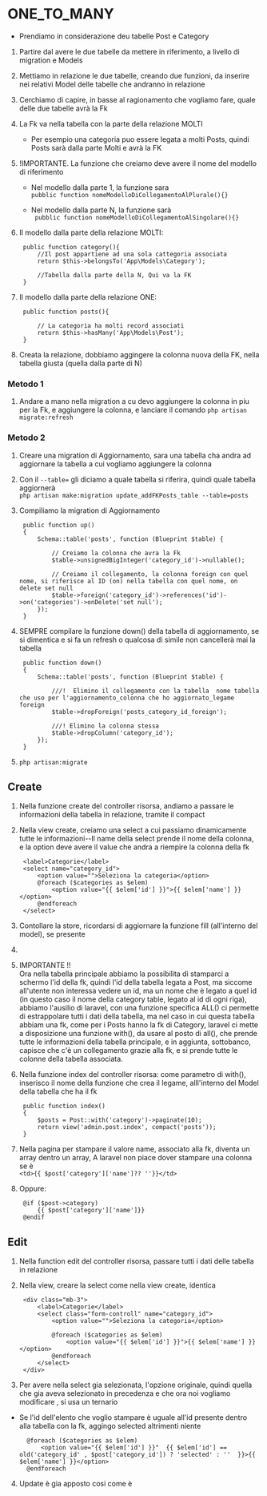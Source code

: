 
# ONE_TO_MANY
- Prendiamo in considerazione deu tabelle Post e Category

1. Partire dal avere le due tabelle da mettere in riferimento, a livello di migration e Models

2. Mettiamo in relazione le due tabelle, creando due funzioni, da inserire nei relativi Model delle tabelle che andranno in relazione

3. Cerchiamo di capire, in basse al ragionamento che vogliamo fare, quale delle due tabelle avrà la Fk

4. La Fk va nella tabella con la parte della relazione MOLTI
    - Per esempio una categoria puo essere legata a molti Posts, quindi Posts sarà dalla parte Molti e avrà la FK

5. !IMPORTANTE. La funzione che creiamo deve avere il nome del modello di riferimento
    - Nel modello dalla parte 1, la funzione sara <br>
        ``` pubblic function nomeModelloDiCollegamentoAlPlurale(){} ```

    - Nel modello dalla parte N, la funzione sarà  <br>
        ```  pubblic function nomeModelloDiCollegamentoAlSingolare(){} ```

6. Il modello dalla parte della relazione MOLTI:

        public function category(){
            //Il post appartiene ad una sola cattegoria associata
            return $this->belongsTo('App\Models\Category');

            //Tabella dalla parte della N, Qui va la FK
        }

7. Il modello dalla parte della relazione ONE:

        public function posts(){
            
            // La categoria ha molti record associati
            return $this->hasMany('App\Models\Post');
        }

8. Creata la relazione, dobbiamo aggingere la colonna nuova della FK, nella tabella giusta (quella dalla parte di N) 

### Metodo 1
1. Andare a mano nella migration a cu devo aggiungere la colonna in piu per la Fk, e aggiungere la colonna, e lanciare il comando 
    ``` php artisan migrate:refresh ```

### Metodo 2
1. Creare una migration di Aggiornamento, sara una tabella cha andra ad aggiornare la tabella a cui vogliamo aggiungere la colonna

2. Con il ``` --table= ``` gli diciamo a quale tabella si riferira, quindi quale tabella aggiornerà <br>
    ``` php artisan make:migration update_addFKPosts_table --table=posts  ```

3. Compiliamo la migration di Aggiornamento
    
        public function up()
        {
            Schema::table('posts', function (Blueprint $table) {

                // Creiamo la colonna che avra la Fk
                $table->unsignedBigInteger('category_id')->nullable();

                // Creiamo il collegamento, la colonna foreign con quel nome, si riferisce al ID (on) nella tabella con quel nome, on delete set null
                $table->foreign('category_id')->references('id')->on('categories')->onDelete('set null');
            });
        }

4. SEMPRE compilare la funzione down() della tabella di aggiornamento, se si dimentica e si fa un refresh o qualcosa di simile non cancellerà mai la tabella

        public function down()
        {
            Schema::table('posts', function (Blueprint $table) {

                ///!  Elimino il collegamento con la tabella  nome tabella che uso per l'aggiornamento_colonna che ho aggiornato_legame foreign
                $table->dropForeign('posts_category_id_foreign');

                ///! Elimino la colonna stessa
                $table->dropColumn('category_id');
            });
        }

5. ``` php artisan:migrate ```

## Create
1. Nella funzione create del controller risorsa, andiamo a passare le informazioni della tabella in relazione, tramite il compact

2. Nella view create, creiamo una select a cui passiamo dinamicamente tutte le informazioni--Il name della select prende il nome della colonna, e la option deve avere il value che andra a riempire la colonna della fk

        <label>Categorie</label>
        <select name="category_id">
            <option value="">Seleziona la categoria</option>
            @foreach ($categories as $elem)
                <option value="{{ $elem['id'] }}">{{ $elem['name'] }}</option>
            @endforeach
        </select>

3. Contollare la store, ricordarsi di aggiornare la funzione fill (all'interno del model), se presente

4. 
5. IMPORTANTE !!  <br>
Ora nella tabella principale abbiamo la possibilita di stamparci a schermo l'id della fk, quindi l'id della tabella legata a Post, ma siccome all'utente non interessa vedere un id, ma un nome che è legato a quel id (in questo caso il nome della category table, legato al id di ogni riga), abbiamo l'ausilio di laravel, con una funzione specifica ALL() ci permette di estrappolare tutti i dati della tabella, ma nel caso in cui questa tabella abbiam una fk, come per i Posts hanno la fk di Category, laravel ci mette a disposizione una funzione with(), da usare al posto di all(), che prende tutte le informazioni della tabella principale, e in aggiunta, sottobanco, capisce che c'è un collegamento grazie alla fk, e si prende tutte le colonne della tabella associata.

6. Nella funzione index del controller risorsa: come parametro di with(), inserisco il nome della funzione che crea il legame, alll'interno del Model della tabella che ha il fk

        public function index()
        {
            $posts = Post::with('category')->paginate(10);
            return view('admin.post.index', compact('posts'));
        }

7. Nella pagina per stampare il valore name, associato alla fk, diventa un array dentro un array, A laravel non piace dover stampare una colonna se è <br>
    ``` <td>{{ $post['category']['name']?? ''}}</td> ```
8. Oppure:

        @if ($post->category)
            {{ $post['category']['name']}}
        @endif


## Edit
1. Nella function edit del controller risorsa, passare tutti i dati delle tabella in relazione

2. Nella view, creare la select come nella view create, identica

        <div class="mb-3">
            <label>Categorie</label>
            <select class="form-controll" name="category_id">
                <option value="">Seleziona la categoria</option>

                @foreach ($categories as $elem)
                    <option value="{{ $elem['id'] }}">{{ $elem['name'] }}</option>
                @endforeach
            </select>
        </div>

3. Per avere nella select gia selezionata, l'opzione originale, quindi quella che gia aveva selezionato in precedenza e che ora noi vogliamo modificare , si usa un ternario

- Se l'id dell'elento che voglio stampare è uguale all'id presente dentro alla tabella con la fk, aggingo selected altrimenti niente

        @foreach ($categories as $elem)
            <option value="{{ $elem['id'] }}"  {{ $elem['id'] == old('category_id' , $post['category_id']) ? 'selected' : ''  }}>{{ $elem['name'] }}</option>
        @endforeach

4. Update è gia apposto cosi come è




















